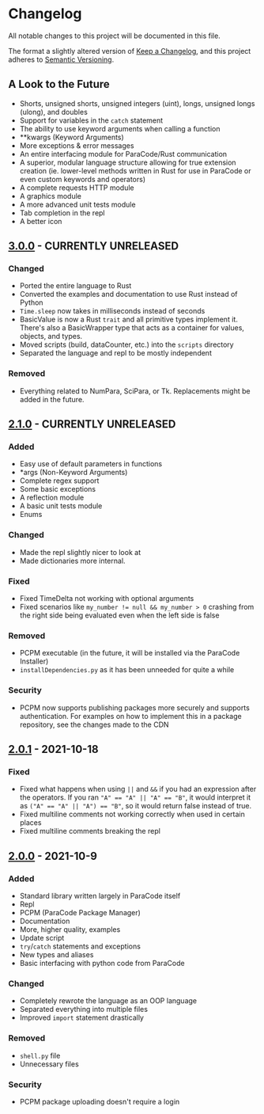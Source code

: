 # Changelog
All notable changes to this project will be documented in this file.

The format a slightly altered version of [Keep a Changelog](https://keepachangelog.com/en/1.0.0/),
and this project adheres to [Semantic Versioning](https://semver.org/spec/v2.0.0.html).

## A Look to the Future
- Shorts, unsigned shorts, unsigned integers (uint), longs, unsigned longs (ulong), and doubles
- Support for variables in the `catch` statement
- The ability to use keyword arguments when calling a function
- **kwargs (Keyword Arguments)
- More exceptions & error messages
- An entire interfacing module for ParaCode/Rust communication
- A superior, modular language structure allowing for true extension creation (ie. lower-level methods written in Rust for use in ParaCode or even custom keywords and operators)
- A complete requests HTTP module
- A graphics module
- A more advanced unit tests module
- Tab completion in the repl
- A better icon

## [3.0.0] - CURRENTLY UNRELEASED
### Changed
- Ported the entire language to Rust
- Converted the examples and documentation to use Rust instead of Python
- `Time.sleep` now takes in milliseconds instead of seconds
- BasicValue is now a Rust `trait` and all primitive types implement it. There's also a BasicWrapper type that acts as a container for values, objects, and types.
- Moved scripts (build, dataCounter, etc.) into the `scripts` directory
- Separated the language and repl to be mostly independent

### Removed
- Everything related to NumPara, SciPara, or Tk. Replacements might be added in the future.

## [2.1.0] - CURRENTLY UNRELEASED
### Added
- Easy use of default parameters in functions
- *args (Non-Keyword Arguments)
- Complete regex support
- Some basic exceptions
- A reflection module
- A basic unit tests module
- Enums

### Changed
- Made the repl slightly nicer to look at
- Made dictionaries more internal.

### Fixed
- Fixed TimeDelta not working with optional arguments
- Fixed scenarios like `my_number != null && my_number > 0` crashing from the right side being evaluated even when the left side is false

### Removed
- PCPM executable (in the future, it will be installed via the ParaCode Installer)
- `installDependencies.py` as it has been unneeded for quite a while

### Security
- PCPM now supports publishing packages more securely and supports authentication. For examples on how to implement this in a package repository, see the changes made to the CDN

## [2.0.1] - 2021-10-18
### Fixed
- Fixed what happens when using `||` and `&&` if you had an expression after the operators. If you ran `"A" == "A" || "A" == "B"`, it would interpret it as `("A" == "A" || "A") == "B"`, so it would return false instead of true.
- Fixed multiline comments not working correctly when used in certain places
- Fixed multiline comments breaking the repl

## [2.0.0] - 2021-10-9
### Added
- Standard library written largely in ParaCode itself
- Repl
- PCPM (ParaCode Package Manager)
- Documentation
- More, higher quality, examples
- Update script
- `try`/`catch` statements and exceptions
- New types and aliases
- Basic interfacing with python code from ParaCode

### Changed
- Completely rewrote the language as an OOP language
- Separated everything into multiple files
- Improved `import` statement drastically

### Removed
- `shell.py` file
- Unnecessary files

### Security
- PCPM package uploading doesn't require a login

[3.0.0]: https://github.com/ParaCodeLang/ParaCode/compare/rewrite...rewrite-rust

[2.1.0]: https://github.com/ParaCodeLang/ParaCode/compare/2.0.1...rewrite
[2.0.1]: https://github.com/ParaCodeLang/ParaCode/compare/2.0.0...2.0.1
[2.0.0]: https://github.com/ParaCodeLang/ParaCode/releases/tag/2.0.0

